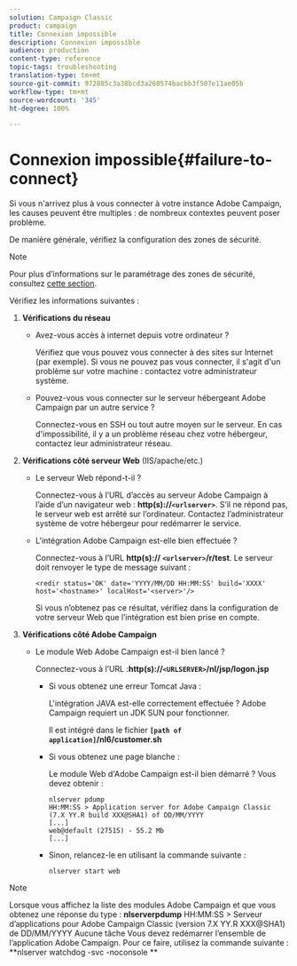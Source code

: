 ```yaml
---
solution: Campaign Classic
product: campaign
title: Connexion impossible
description: Connexion impossible
audience: production
content-type: reference
topic-tags: troubleshooting
translation-type: tm+mt
source-git-commit: 972885c3a38bcd3a260574bacbb3f507e11ae05b
workflow-type: tm+mt
source-wordcount: '345'
ht-degree: 100%

---
```



# Connexion impossible{#failure-to-connect}

Si vous n&#39;arrivez plus à vous connecter à votre instance Adobe Campaign, les causes peuvent être multiples : de nombreux contextes peuvent poser problème.

De manière générale, vérifiez la configuration des zones de sécurité.

>[!NOTE]
>
>Pour plus d’informations sur le paramétrage des zones de sécurité, consultez [cette section](../../installation/using/configuring-campaign-server.md#defining-security-zones).

Vérifiez les informations suivantes :

1. **Vérifications du réseau**

   * Avez-vous accès à internet depuis votre ordinateur ?

      Vérifiez que vous pouvez vous connecter à des sites sur Internet (par exemple). Si vous ne pouvez pas vous connecter, il s&#39;agit d&#39;un problème sur votre machine : contactez votre administrateur système.

   * Pouvez-vous vous connecter sur le serveur hébergeant Adobe Campaign par un autre service ?

      Connectez-vous en SSH ou tout autre moyen sur le serveur. En cas d&#39;impossibilité, il y a un problème réseau chez votre hébergeur, contactez leur administrateur réseau.

1. **Vérifications côté serveur Web** (IIS/apache/etc.)

   * Le serveur Web répond-t-il ?

      Connectez-vous à l’URL d’accès au serveur Adobe Campaign à l’aide d’un navigateur web : **http(s)://`<urlserver>`**. S’il ne répond pas, le serveur web est arrêté sur l’ordinateur. Contactez l’administrateur système de votre hébergeur pour redémarrer le service.

   * L&#39;intégration Adobe Campaign est-elle bien effectuée ?

      Connectez-vous à l’URL **http(s):// `<urlserver>`/r/test**. Le serveur doit renvoyer le type de message suivant :

      ```
      <redir status='OK' date='YYYY/MM/DD HH:MM:SS' build='XXXX' host='<hostname>' localHost='<server>'/>
      ```

      Si vous n’obtenez pas ce résultat, vérifiez dans la configuration de votre serveur Web que l’intégration est bien prise en compte.

1. **Vérifications côté Adobe Campaign**

   * Le module Web Adobe Campaign est-il bien lancé ?

      Connectez-vous à l’URL :**http(s)://`<URLSERVER>`/nl/jsp/logon.jsp**

      * Si vous obtenez une erreur Tomcat Java :

         L&#39;intégration JAVA est-elle correctement effectuée ? Adobe Campaign requiert un JDK SUN pour fonctionner.

         Il est intégré dans le fichier **`[path of application]`/nl6/customer.sh**

      * Si vous obtenez une page blanche :

         Le module Web d&#39;Adobe Campaign est-il bien démarré ? Vous devez obtenir :

         ```
         nlserver pdump
         HH:MM:SS > Application server for Adobe Campaign Classic (7.X YY.R build XXX@SHA1) of DD/MM/YYYY
         [...]
         web@default (27515) - 55.2 Mb
         [...]
         ```

      * Sinon, relancez-le en utilisant la commande suivante :

         ```
         nlserver start web
         ```
>[!NOTE]
>
>Lorsque vous affichez la liste des modules Adobe Campaign et que vous obtenez une réponse du type : **nlserverpdump**
>HH:MM:SS > Serveur d’applications pour Adobe Campaign Classic (version 7.X YY.R XXX@SHA1) de DD/MM/YYYY Aucune tâche Vous devez redémarrer l’ensemble de l’application Adobe Campaign. Pour ce faire, utilisez la commande suivante : **nlserver watchdog -svc -noconsole **
